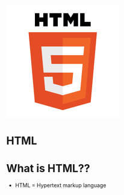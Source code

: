 ![HTML LOGO](https://github.com/tedy-art/HTML/blob/main/Examples/pngegg.png "a HTML logo")
# **HTML**

# What is HTML??
- HTML = Hypertext markup language